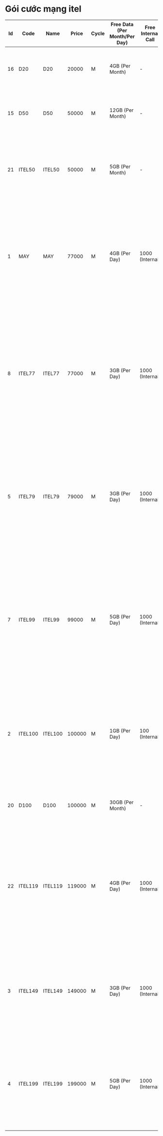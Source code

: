 # Gói cước mạng itel

| Id  | Code      | Name      | Price   | Cycle | Free Data (Per Month/Per Day) | Free Internal Call | Free External Call | Free Internal SMS | Free External SMS | Description |
|-----|-----------|-----------|---------|-------|--------------------------------|--------------------|--------------------|-------------------|-------------------|-------------|
| 16  | D20       | D20       | 20000   | M     | 4GB (Per Month)               | -                  | -                  | -                 | -                 | Miễn phí 4GB/tháng tốc độ cao (hết lưu lượng tự động ngắt kết nối) |
| 15  | D50       | D50       | 50000   | M     | 12GB (Per Month)              | -                  | -                  | -                 | -                 | Miễn phí 12GB/tháng tốc độ cao (hết lưu lượng tự động ngắt kết nối) |
| 21  | ITEL50    | ITEL50    | 50000   | M     | 5GB (Per Month)               | -                  | 15 (External)     | -                 | -                 | Miễn phí 5GB/tháng tốc độ cao (hết lưu lượng tự động ngắt kết nối) + Miễn phí 15 phút gọi thoại trong nước |
| 1   | MAY       | MAY       | 77000   | M     | 4GB (Per Day)                 | 1000 (Internal)    | -                  | 60 (Internal)      | -                 | Miễn phí 4GB/ngày (tối đa 120GB/tháng data tốc độ cao, hết lưu lượng ngắt kết nối) + Miễn phí cuộc gọi nội mạng iTel và VinaPhone dưới 20 phút, tối đa 1.000 phút. + Miễn phí 60 SMS nội mạng. |
| 8   | ITEL77    | ITEL77    | 77000   | M     | 3GB (Per Day)                 | 1000 (Internal)    | -                  | -                 | -                 | Trong địa bàn: tỉnh Hải Dương hoặc Vĩnh Long. Ưu đãi 90GB/tháng (3GB/ngày, hết lưu lượng ngắt kết nối) + Miễn phí cuộc gọi nội mạng (iTel và Vinaphone) dưới 10 phút, tối đa 1000p. Ngoài địa bàn, ưu đãi: 2GB/30 ngày (hết lưu lượng ngắt kết nối). |
| 5   | ITEL79    | ITEL79    | 79000   | M     | 3GB (Per Day)                 | 1000 (Internal)    | -                  | -                 | -                 | Miễn phí 3GB/ngày data tốc độ cao (hết lưu lượng ngắt kết nối) + Miễn phí cuộc gọi nội mạng iTel và VinaPhone (áp dụng cho cuộc gọi dưới 10 phút, tối đa 1.000 phút) + Phân phối tại chuỗi FPT Shop trên toàn quốc |
| 7   | ITEL99    | ITEL99    | 99000   | M     | 5GB (Per Day)                 | 1000 (Internal)    | -                  | -                 | -                 | Trong địa bàn: tỉnh Hải Dương hoặc Vĩnh Long. Ưu đãi 150GB/tháng (5GB/ngày, hết lưu lượng ngắt kết nối) + Miễn phí cuộc gọi nội mạng (iTel và Vinaphone) dưới 10 phút, tối đa 1000p. Ngoài địa bàn, ưu đãi: 2GB/30 ngày (hết lưu lượng ngắt kết nối). |
| 2   | ITEL100   | ITEL100   | 100000  | M     | 1GB (Per Day)                 | 100 (Internal)     | -                  | -                 | -                 | Miễn phí 1GB/ngày (tối đa 20GB/tháng data tốc độ cao, hết 20GB lưu lượng tốc độ cao truy cập tốc độ 128/64Kbps) + Miễn phí 100 phút gọi nội mạng iTel và Vinaphone. |
| 20  | D100      | D100      | 100000  | M     | 30GB (Per Month)              | -                  | -                  | -                 | -                 | Miễn phí 30GB/tháng tốc độ cao (hết lưu lượng tự động ngắt kết nối) |
| 22  | ITEL119   | ITEL119   | 119000  | M     | 4GB (Per Day)                 | 1000 (Internal)    | -                  | -                 | -                 | Miễn phí 4GB/ngày data tốc độ cao (hết lưu lượng ngắt kết nối) + Miễn phí cuộc gọi nội mạng iTel và VinaPhone (áp dụng cho cuộc gọi dưới 10 phút, tối đa 1.000 phút) + Phân phối tại chuỗi FPT Shop trên toàn quốc |
| 3   | ITEL149   | ITEL149   | 149000  | M     | 3GB (Per Day)                 | 1000 (Internal)    | -                  | -                 | -                 | Miễn phí 3GB/ngày (tối đa 25GB/tháng, hết 25GB lưu lượng tốc độ cao truy cập tốc độ 128/64Kbps) + Miễn phí cuộc gọi nội mạng iTel và VinaPhone (tối đa 1.000 phút gọi). |
| 4   | ITEL199   | ITEL199   | 199000  | M     | 5GB (Per Day)                 | 1000 (Internal)    | -                  | -                 | -                 | Miễn phí 5GB/ngày (tối đa 30GB/tháng, hết 30GB lưu lượng tốc độ cao truy cập tốc độ 128/64Kbps) + Miễn phí cuộc gọi nội mạng iTel và VinaPhone (tối đa 1.000 phút gọi). |